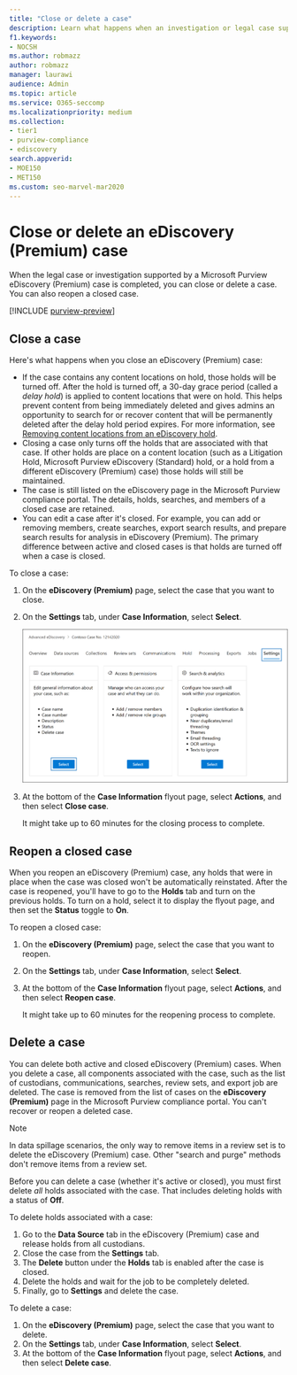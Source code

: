 ```yaml
---
title: "Close or delete a case"
description: Learn what happens when an investigation or legal case supported by a Microsoft Purview eDiscovery (Premium) case is closed or deleted.
f1.keywords:
- NOCSH
ms.author: robmazz
author: robmazz
manager: laurawi
audience: Admin
ms.topic: article
ms.service: O365-seccomp
ms.localizationpriority: medium
ms.collection:
- tier1
- purview-compliance
- ediscovery
search.appverid: 
- MOE150
- MET150
ms.custom: seo-marvel-mar2020
---
```


# Close or delete an eDiscovery (Premium) case

When the legal case or investigation supported by a Microsoft Purview eDiscovery (Premium) case is completed, you can close or delete a case. You can also reopen a closed case.

[!INCLUDE [purview-preview](../includes/purview-preview.md)]

## Close a case

Here's what happens when you close an eDiscovery (Premium) case:

- If the case contains any content locations on hold, those holds will be turned off. After the hold is turned off, a 30-day grace period (called a *delay hold*) is applied to content locations that were on hold. This helps prevent content from being immediately deleted and gives admins an opportunity to search for or recover content that will be permanently deleted after the delay hold period expires. For more information, see [Removing content locations from an eDiscovery hold](ediscovery-create-holds.md#removing-content-locations-from-an-ediscovery-hold).
- Closing a case only turns off the holds that are associated with that case. If other holds are place on a content location (such as a Litigation Hold, Microsoft Purview eDiscovery (Standard) hold, or a hold from a different eDiscovery (Premium) case) those holds will still be maintained.
- The case is still listed on the eDiscovery page in the Microsoft Purview compliance portal. The details, holds, searches, and members of a closed case are retained.
- You can edit a case after it's closed. For example, you can add or removing members, create searches, export search results, and prepare search results for analysis in eDiscovery (Premium). The primary difference between active and closed cases is that holds are turned off when a case is closed.

To close a case:

1. On the **eDiscovery (Premium)** page, select the case that you want to close.

2. On the **Settings** tab, under **Case Information**, select **Select**.

   ![Access the case information flyout page in an eDiscovery (Premium) case.](..\media\AeDSelectCaseInformation.png) 

3. At the bottom of the **Case Information** flyout page, select **Actions**, and then select **Close case**.

   It might take up to 60 minutes for the closing process to complete.

## Reopen a closed case

When you reopen an eDiscovery (Premium) case, any holds that were in place when the case was closed won't be automatically reinstated. After the case is reopened, you'll have to go to the **Holds** tab and turn on the previous holds. To turn on a hold, select it to display the flyout page, and then set the **Status** toggle to **On**.

To reopen a closed case:

1. On the **eDiscovery (Premium)** page, select the case that you want to reopen.

2. On the **Settings** tab, under **Case Information**, select **Select**.

3. At the bottom of the **Case Information** flyout page, select **Actions**, and then select **Reopen case**.

   It might take up to 60 minutes for the reopening process to complete.

## Delete a case

You can delete both active and closed eDiscovery (Premium) cases. When you delete a case, all components associated with the case, such as the list of custodians, communications, searches, review sets, and export job are deleted. The case is removed from the list of cases on the **eDiscovery (Premium)** page in the Microsoft Purview compliance portal. You can't recover or reopen a deleted case.

> [!NOTE]
> In data spillage scenarios, the only way to remove items in a review set is to delete the eDiscovery (Premium) case. Other "search and purge" methods don't remove items from a review set.

Before you can delete a case (whether it's active or closed), you must first delete *all* holds associated with the case. That includes deleting holds with a status of **Off**.

To delete holds associated with a case:

1. Go to the **Data Source** tab in the eDiscovery (Premium) case and release holds from all custodians.
2. Close the case from the **Settings** tab.
3. The **Delete** button under the **Holds** tab is enabled after the case is closed.
4. Delete the holds and wait for the job to be completely deleted.
5. Finally, go to **Settings** and delete the case.

To delete a case:

1. On the **eDiscovery (Premium)** page, select the case that you want to delete.
2. On the **Settings** tab, under **Case Information**, select **Select**.
3. At the bottom of the **Case Information** flyout page, select **Actions**, and then select **Delete case**.
